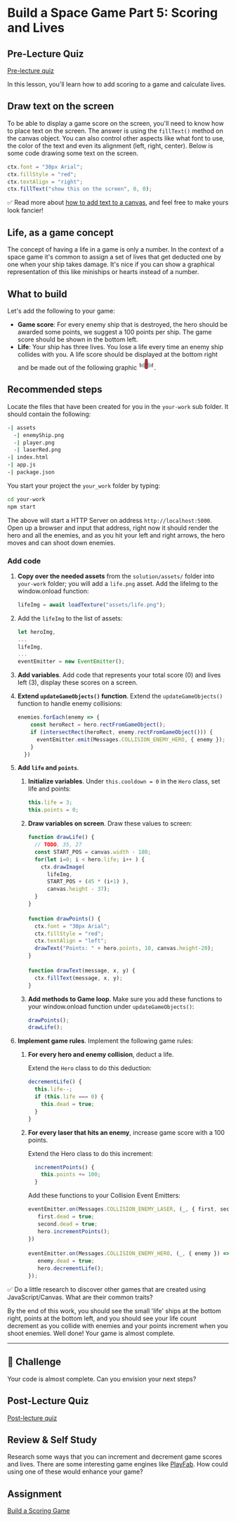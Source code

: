 # Build a Space Game Part 5: Scoring and Lives

## Pre-Lecture Quiz

[Pre-lecture quiz](https://nice-beach-0fe9e9d0f.azurestaticapps.net/quiz/37)

In this lesson, you'll learn how to add scoring to a game and calculate lives.

## Draw text on the screen

To be able to display a game score on the screen, you'll need to know how to place text on the screen. The answer is using the `fillText()` method on the canvas object. You can also control other aspects like what font to use, the color of the text and even its alignment (left, right, center). Below is some code drawing some text on the screen.

```javascript
ctx.font = "30px Arial";
ctx.fillStyle = "red";
ctx.textAlign = "right";
ctx.fillText("show this on the screen", 0, 0);
```

✅ Read more about [how to add text to a canvas](https://developer.mozilla.org/en-US/docs/Web/API/Canvas_API/Tutorial/Drawing_text), and feel free to make yours look fancier!

## Life, as a game concept

The concept of having a life in a game is only a number. In the context of a space game it's common to assign a set of lives that get deducted one by one when your ship takes damage. It's nice if you can show a graphical representation of this like miniships or hearts instead of a number.

## What to build

Let's add the following to your game:

- **Game score**: For every enemy ship that is destroyed, the hero should be awarded some points, we suggest a 100 points per ship. The game score should be shown in the bottom left.
- **Life**: Your ship has three lives. You lose a life every time an enemy ship collides with you. A life score should be displayed at the bottom right and be made out of the following graphic ![life image](solution/assets/life.png).

## Recommended steps

Locate the files that have been created for you in the `your-work` sub folder. It should contain the following:

```bash
-| assets
  -| enemyShip.png
  -| player.png
  -| laserRed.png
-| index.html
-| app.js
-| package.json
```

You start your project the `your_work` folder by typing:

```bash
cd your-work
npm start
```

The above will start a HTTP Server on address `http://localhost:5000`. Open up a browser and input that address, right now it should render the hero and all the enemies, and as you hit your left and right arrows, the hero moves and can shoot down enemies.

### Add code

1. **Copy over the needed assets** from the `solution/assets/` folder into `your-work` folder; you will add a `life.png` asset. Add the lifeImg to the window.onload function: 

    ```javascript
    lifeImg = await loadTexture("assets/life.png");
    ```

1. Add the `lifeImg` to the list of assets:

    ```javascript
    let heroImg,
    ...
    lifeImg,
    ...
    eventEmitter = new EventEmitter();
    ```
  
2. **Add variables**. Add code that represents your total score (0) and lives left (3), display these scores on a screen.

3. **Extend `updateGameObjects()` function**. Extend the `updateGameObjects()` function to handle enemy collisions:

    ```javascript
    enemies.forEach(enemy => {
        const heroRect = hero.rectFromGameObject();
        if (intersectRect(heroRect, enemy.rectFromGameObject())) {
          eventEmitter.emit(Messages.COLLISION_ENEMY_HERO, { enemy });
        }
      })
    ```

4. **Add `life` and `points`**. 
   1. **Initialize variables**. Under `this.cooldown = 0` in the `Hero` class, set life and points:

        ```javascript
        this.life = 3;
        this.points = 0;
        ```

   1. **Draw variables on screen**. Draw these values to screen:

        ```javascript
        function drawLife() {
          // TODO, 35, 27
          const START_POS = canvas.width - 180;
          for(let i=0; i < hero.life; i++ ) {
            ctx.drawImage(
              lifeImg, 
              START_POS + (45 * (i+1) ), 
              canvas.height - 37);
          }
        }
        
        function drawPoints() {
          ctx.font = "30px Arial";
          ctx.fillStyle = "red";
          ctx.textAlign = "left";
          drawText("Points: " + hero.points, 10, canvas.height-20);
        }
        
        function drawText(message, x, y) {
          ctx.fillText(message, x, y);
        }

        ```

   1. **Add methods to Game loop**. Make sure you add these functions to your window.onload function under `updateGameObjects()`:

        ```javascript
        drawPoints();
        drawLife();
        ```

1. **Implement game rules**. Implement the following game rules:

   1. **For every hero and enemy collision**, deduct a life.
   
      Extend the `Hero` class to do this deduction:

        ```javascript
        decrementLife() {
          this.life--;
          if (this.life === 0) {
            this.dead = true;
          }
        }
        ```

   2. **For every laser that hits an enemy**, increase game score with a 100 points.

      Extend the Hero class to do this increment:
    
        ```javascript
          incrementPoints() {
            this.points += 100;
          }
        ```

        Add these functions to your Collision Event Emitters:

        ```javascript
        eventEmitter.on(Messages.COLLISION_ENEMY_LASER, (_, { first, second }) => {
           first.dead = true;
           second.dead = true;
           hero.incrementPoints();
        })

        eventEmitter.on(Messages.COLLISION_ENEMY_HERO, (_, { enemy }) => {
           enemy.dead = true;
           hero.decrementLife();
        });
        ```

✅ Do a little research to discover other games that are created using JavaScript/Canvas. What are their common traits?

By the end of this work, you should see the small 'life' ships at the bottom right, points at the bottom left, and you should see your life count decrement as you collide with enemies and your points increment when you shoot enemies. Well done! Your game is almost complete.

---

## 🚀 Challenge

Your code is almost complete. Can you envision your next steps?

## Post-Lecture Quiz

[Post-lecture quiz](https://nice-beach-0fe9e9d0f.azurestaticapps.net/quiz/38)

## Review & Self Study

Research some ways that you can increment and decrement game scores and lives. There are some interesting game engines like [PlayFab](https://playfab.com). How could using one of these would enhance your game?

## Assignment

[Build a Scoring Game](assignment.md)
